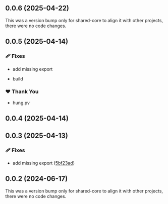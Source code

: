 ## 0.0.6 (2025-04-22)

This was a version bump only for shared-core to align it with other projects, there were no code changes.

## 0.0.5 (2025-04-14)

### 🩹 Fixes

- add missing export

- build

### ❤️ Thank You

- hung.pv

## 0.0.4 (2025-04-14)

## 0.0.3 (2025-04-13)

### 🩹 Fixes

- add missing export ([5bf23ad](https://github.com/hung4564/vue-library/commit/5bf23ad))

## 0.0.2 (2024-06-17)

This was a version bump only for shared-core to align it with other projects, there were no code changes.
